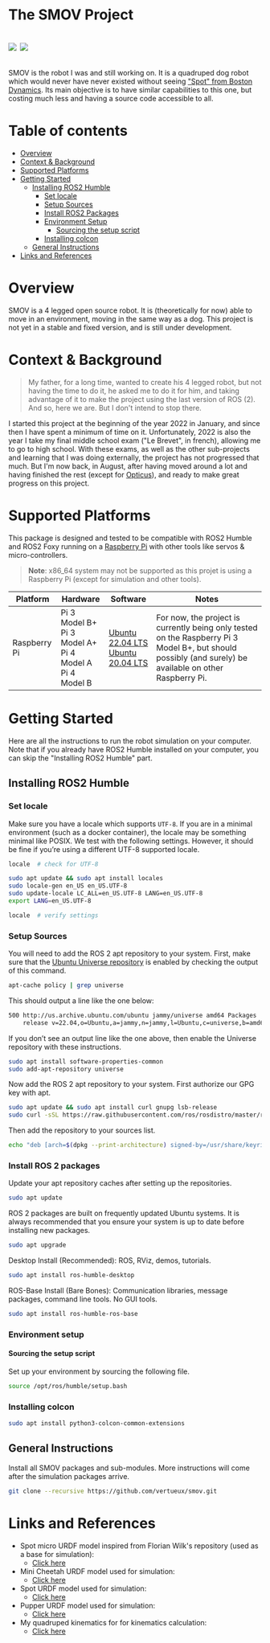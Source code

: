 <h1 align="left">
  <p align="left">
    The SMOV Project
  </p>
  <p align="left">
    <a href="https://github.com/vertueux/smov/blob/master/LICENSE.md"><img src="https://img.shields.io/badge/license-MIT-important"/></a>
    <a href="https://github.com/vertueux/"><img src="https://img.shields.io/badge/Contact%20me%20on%20Discord-now%239470-informational"/></a>
  </p>
</h1>

SMOV is the robot I was and still working on. It is a quadruped dog robot which would never have never existed without seeing ["Spot" from Boston Dynamics](https://www.bostondynamics.com/products/spot#:~:text=Spot%20is%20an%20agile%20mobile,Automate). Its main objective is to have similar capabilities to this one, but costing much less and having a source code accessible to all.

# Table of contents

* [Overview](#overview)
* [Context & Background](#context--background)
* [Supported Platforms](#supported-platforms)
* [Getting Started](#getting-started)
    * [Installing ROS2 Humble](#installing-ros2-humble)
        * [Set locale](#set-locale)
        * [Setup Sources](#setup-sources)
        * [Install ROS2 Packages](#install-ros-2-packages)
        * [Environment Setup](#environment-setup)
            * [Sourcing the setup script](#sourcing-the-setup-script)
        * [Installing colcon](#installing-colcon)
    * [General Instructions](#general-instructions)
* [Links and References](#links-and-references)

# Overview
SMOV is a 4 legged open source robot. It is (theoretically for now) able to move in an environment, moving in the same way as a dog. This project is not yet in a stable and fixed version, and is still under development.


# Context & Background
> My father, for a long time, wanted to create his 4 legged robot, but not having the time to do it, he asked me to do it for him, and taking advantage of it to make the project using the last version of ROS (2). And so, here we are. But I don't intend to stop there.

I started this project at the beginning of the year 2022 in January, and since then I have spent a minimum of time on it. Unfortunately, 2022 is also the year I take my final middle school exam ("Le Brevet", in french), allowing me to go to high school. With these exams, as well as the other sub-projects and learning that I was doing externally, the project has not progressed that much. But I'm now back, in August, after having moved around a lot and having finished the rest (except for [Opticus](https://github.com/vertueux/opticus/)), and ready to make great progress on this project.

# Supported Platforms
This package is designed and tested to be compatible with ROS2 Humble and ROS2 Foxy running on a [Raspberry Pi](https://www.raspberrypi.com/) with other tools like servos & micro-controllers.
> **Note**: x86_64 system may not be supported as this projet is using a Raspberry Pi (except for simulation and other tools).

| Platform | Hardware                                                                                                                                                                                                | Software                                                       | Notes                                                                                                                                                                                                                                                                                                                                                       |
| -------- | ------------------------------------------------------------------------------------------------------------------------------------------------------------------------------------------------------- | -------------------------------------------------------------- | ---------------------------------------------------------------------------------------------------------------------------------------------- |
| Raspberry Pi   | Pi 3 Model B+<br/> Pi 3 Model A+<br/> Pi 4 Model A<br/> Pi 4 Model B<br/> | [Ubuntu 22.04 LTS](https://ubuntu.com/download/raspberry-pi)<br/> [Ubuntu 20.04 LTS](https://ubuntu.com/download/raspberry-pi) | For now, the project is currently being only tested on the Raspberry Pi 3 Model B+, but should possibly (and surely) be available on other Raspberry Pi.  |

# Getting Started
Here are all the instructions to run the robot simulation on your computer. Note that if you already have ROS2 Humble installed on your computer, you can skip the "Installing ROS2 Humble" part.

## Installing ROS2 Humble

### Set locale
Make sure you have a locale which supports ```UTF-8```. If you are in a minimal environment (such as a docker container), the locale may be something minimal like POSIX. We test with the following settings. However, it should be fine if you’re using a different UTF-8 supported locale.
```bash
locale  # check for UTF-8

sudo apt update && sudo apt install locales
sudo locale-gen en_US en_US.UTF-8
sudo update-locale LC_ALL=en_US.UTF-8 LANG=en_US.UTF-8
export LANG=en_US.UTF-8

locale  # verify settings
```

### Setup Sources
You will need to add the ROS 2 apt repository to your system. First, make sure that the [Ubuntu Universe repository](https://help.ubuntu.com/community/Repositories/Ubuntu) is enabled by checking the output of this command.
```bash
apt-cache policy | grep universe
```
This should output a line like the one below:
```bash
500 http://us.archive.ubuntu.com/ubuntu jammy/universe amd64 Packages
    release v=22.04,o=Ubuntu,a=jammy,n=jammy,l=Ubuntu,c=universe,b=amd64
```
If you don’t see an output line like the one above, then enable the Universe repository with these instructions.
```bash
sudo apt install software-properties-common
sudo add-apt-repository universe
```
Now add the ROS 2 apt repository to your system. First authorize our GPG key with apt.
```bash
sudo apt update && sudo apt install curl gnupg lsb-release
sudo curl -sSL https://raw.githubusercontent.com/ros/rosdistro/master/ros.key -o /usr/share/keyrings/ros-archive-keyring.gpg
```
Then add the repository to your sources list.
```bash
echo "deb [arch=$(dpkg --print-architecture) signed-by=/usr/share/keyrings/ros-archive-keyring.gpg] http://packages.ros.org/ros2/ubuntu $(source /etc/os-release && echo $UBUNTU_CODENAME) main" | sudo tee /etc/apt/sources.list.d/ros2.list > /dev/null
```

### Install ROS 2 packages
Update your apt repository caches after setting up the repositories.
```bash
sudo apt update
```
ROS 2 packages are built on frequently updated Ubuntu systems. It is always recommended that you ensure your system is up to date before installing new packages.
```bash
sudo apt upgrade
```
Desktop Install (Recommended): ROS, RViz, demos, tutorials.
```bash
sudo apt install ros-humble-desktop
```
ROS-Base Install (Bare Bones): Communication libraries, message packages, command line tools. No GUI tools.
```bash
sudo apt install ros-humble-ros-base
```

### Environment setup
#### Sourcing the setup script
Set up your environment by sourcing the following file.
```bash
source /opt/ros/humble/setup.bash
```

### Installing colcon
```bash
sudo apt install python3-colcon-common-extensions
```

## General Instructions
Install all SMOV packages and sub-modules. More instructions will come after the simulation packages arrive.
```bash
git clone --recursive https://github.com/vertueux/smov.git
```

# Links and References
* Spot micro URDF model inspired from Florian Wilk's repository (used as a base for simulation): 
  * [Click here](https://gitlab.com/public-open-source/spotmicroai/simulation/-/tree/master/Basic%20simulation%20by%20user%20Florian%20Wilk/urdf)
* Mini Cheetah URDF model used for simulation: 
  * [Click here](https://github.com/Derek-TH-Wang/quadruped_ctrl/tree/master/urdf/mini_cheetah)
* Spot URDF model used for simulation: 
  * [Click here](https://github.com/clearpathrobotics/spot_ros/tree/master/spot_description)
* Pupper URDF model used for simulation: 
  * [Click here](https://github.com/chandyalex/stanford_pupper_description)
* My quadruped kinematics for for kinematics calculation: 
  * [Click here](https://github.com/vertueux/quadruped_kinematics)